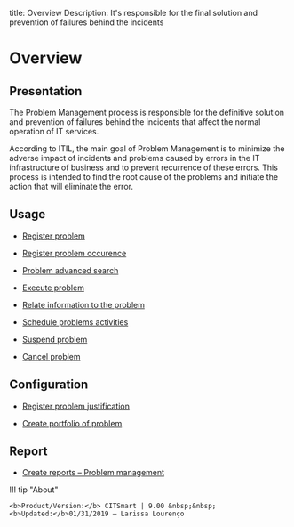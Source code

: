 title: Overview 
Description: It's responsible for the final solution and prevention of failures behind the incidents
# Overview

Presentation
----------------

The Problem Management process is responsible for the definitive solution
and prevention of failures behind the incidents that affect the normal 
operation of IT services.  

According to ITIL, the main goal of Problem Management is to minimize the
adverse impact of incidents and problems caused by errors in the IT infrastructure
of business and to prevent recurrence of these errors. This process is intended to find
the root cause of the problems and initiate the action that will eliminate the error.

Usage
----------------

-   [Register problem](/en-us/citsmart-platform-9/processes/problem/use/register-problem.html)

-   [Register problem occurence](/en-us/citsmart-platform-9/processes/problem/use/problem-occurrences.html)

-   [Problem advanced search](/en-us/citsmart-platform-9/processes/problem/use/advanced-search-for-problem.html)

-   [Execute problem](/en-us/citsmart-platform-9/processes/problem/use/problem-execution.html)

-   [Relate information to the problem](/en-us/citsmart-platform-9/processes/problem/use/relate-information-to-problem.html)

-   [Schedule problems activities](/en-us/citsmart-platform-9/processes/problem/use/schedule-problem-activities.html)

-   [Suspend problem](/en-us/citsmart-platform-9/processes/problem/use/suspend-problem.html)

-   [Cancel problem](/en-us/citsmart-platform-9/processes/problem/use/cancel-problem.html)

Configuration
----------------

-   [Register problem justification](/en-us/citsmart-platform-9/processes/problem/configuration/problem-justification.html)

-   [Create portfolio of problem](/en-us/citsmart-platform-9/processes/problem/configuration/problem-portfolio.html)

Report
------

-   [Create reports – Problem management](/en-us/citsmart-platform-9/processes/problem/use/generate-reports-problem-management.html)

!!! tip "About"

    <b>Product/Version:</b> CITSmart | 9.00 &nbsp;&nbsp;
    <b>Updated:</b>01/31/2019 – Larissa Lourenço

